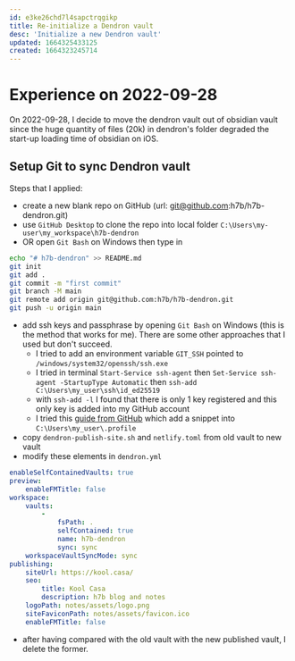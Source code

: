 ```yaml
---
id: e3ke26chd7l4sapctrqgikp
title: Re-initialize a Dendron vault
desc: 'Initialize a new Dendron vault'
updated: 1664325433125
created: 1664323245714
---
```

# Experience on 2022-09-28

On 2022-09-28, I decide to move the dendron vault out of obsidian vault since the huge quantity of files (20k) in dendron's folder degraded the start-up loading time of obsidian on iOS.

## Setup Git to sync Dendron vault

Steps that I applied:
- create a new blank repo on GitHub (url: git@github.com:h7b/h7b-dendron.git)
- use `GitHub Desktop` to clone the repo into local folder `C:\Users\my-user\my_workspace\h7b-dendron`
- OR open `Git Bash` on Windows then type in
```bash
echo "# h7b-dendron" >> README.md
git init
git add .
git commit -m "first commit"
git branch -M main
git remote add origin git@github.com:h7b/h7b-dendron.git
git push -u origin main
```
- add ssh keys and passphrase by opening `Git Bash` on Windows (this is the method that works for me). There are some other approaches that I used but don't succeed.
    - I tried to add an environment variable `GIT_SSH` pointed to `/windows/system32/openssh/ssh.exe`
    - I tried in terminal `Start-Service ssh-agent` then `Set-Service ssh-agent -StartupType Automatic` then `ssh-add C:\Users\my_user\ssh\id_ed25519`
    - with `ssh-add -l` I found that there is only 1 key registered and this only key is added into my GitHub account
    - I tried this [guide from GitHub](https://docs.github.com/en/authentication/connecting-to-github-with-ssh/working-with-ssh-key-passphrases) which add a snippet into `C:\Users\my_user\.profile`
- copy `dendron-publish-site.sh` and `netlify.toml` from old vault to new vault
- modify these elements in `dendron.yml`
```yaml
enableSelfContainedVaults: true
preview:
    enableFMTitle: false
workspace:
    vaults:
        -
            fsPath: .
            selfContained: true
            name: h7b-dendron
            sync: sync
    workspaceVaultSyncMode: sync
publishing:
    siteUrl: https://kool.casa/
    seo:
        title: Kool Casa
        description: h7b blog and notes
    logoPath: notes/assets/logo.png
    siteFaviconPath: notes/assets/favicon.ico
    enableFMTitle: false

```
- after having compared with the old vault with the new published vault, I delete the former.
